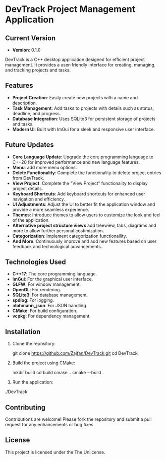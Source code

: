 # DevTrack Project Management Application
## Current Version

- **Version**: 0.1.0

DevTrack is a C++ desktop application designed for efficient project management. It provides a user-friendly interface for creating, managing, and tracking projects and tasks.

## Features

- **Project Creation**: Easily create new projects with a name and description.
- **Task Management**: Add tasks to projects with details such as status, deadline, and progress.
- **Database Integration**: Uses SQLite3 for persistent storage of projects and tasks.
- **Modern UI**: Built with ImGui for a sleek and responsive user interface.

## Future Updates

- **Core Language Update**: Upgrade the core programming language to C++20 for improved performance and new language features.
- **Menu**: add more menu options.
- **Delete Functionality**: Complete the functionality to delete project entries from DevTrack.
- **View Project**: Complete the "View Project" functionality to display project details.
- **Keyboard Shortcuts**: Add keyboard shortcuts for enhanced user navigation and efficiency.
- **UI Adjustments**: Adjust the UI to better fit the application window and provide a more seamless experience.
- **Themes**: Introduce themes to allow users to customize the look and feel of the application.
- **Alternative project structure views** add treewiew, tabs, diagrams and more to allow further personal costimization.
- **Categorization**: Implement categorization functionallity.
- **And More**: Continuously improve and add new features based on user feedback and technological advancements.

## Technologies Used

- **C++17**: The core programming language.
- **ImGui**: For the graphical user interface.
- **GLFW**: For window management.
- **OpenGL**: For rendering.
- **SQLite3**: For database management.
- **spdlog**: For logging.
- **nlohmann_json**: For JSON handling.
- **CMake**: For build configuration.
- **vcpkg**: For dependency management.

## Installation

1. Clone the repository:

   git clone https://github.com/Zajfan/DevTrack.git
   cd DevTrack

2. Build the project using CMake:

    mkdir build
    cd build
    cmake ..
    cmake --build .

3. Run the application:

./DevTrack

## Contributing
Contributions are welcome! Please fork the repository and submit a pull request for any enhancements or bug fixes.

## License
This project is licensed under the The Unlicense.
